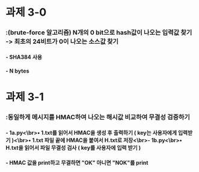 # 과제 3-0
### :(brute-force 알고리즘) N개의 0 bit으로 hash값이 나오는 입력값 찾기 -> 최초의 24비트가 0이 나오는 소스값 찾기
#### - SHA384 사용
#### - N bytes

# 과제 3-1
### :동일하게 메시지를 HMAC하여 나오는 해시값 비교하여 무결성 검증하기
#### - 1a.py<\br>• 1.txt를 읽어서 HMAC을 생성 후 출력하기 ( key는 사용자에게 입력받기 )<\br>• 1.txt 파일 끝에 HMAC을 붙여서 H.txt로 저장<\br>- 1b.py<\br>• H.txt을 읽어서 파일 무결성 검사 ( key를 사용자에 입력 받기 )
#### - HMAC 값을 print하고 무결하면 "OK" 아니면 "NOK"를 print
